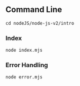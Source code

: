 ## Command Line

```
cd nodeJS/node-js-v2/intro
```

### Index

```
node index.mjs
```

### Error Handling

```
node error.mjs
```
